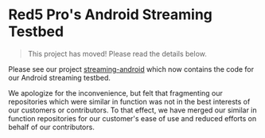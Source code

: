 # Red5 Pro's Android Streaming Testbed

> This project has moved! Please read the details below.

Please see our project [streaming-android](https://github.com/red5pro/streaming-android "Red5 Pro's GitHub project 'streaming-android'") which now contains the code for our Android streaming testbed.

We apologize for the inconvenience, but felt that fragmenting our repositories which were similar in function was not in the best interests of our customers or contributors. To that effect, we have merged our similar in function repositories for our customer's ease of use and reduced efforts on behalf of our contributors.
